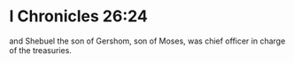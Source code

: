 # I Chronicles 26:24

and Shebuel the son of Gershom, son of Moses, was chief officer in charge of the treasuries.
